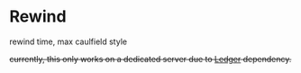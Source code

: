 # Rewind
rewind time, max caulfield style

~~currently, this only works on a dedicated server due to [Ledger](https://github.com/QuiltServerTools/Ledger) dependency.~~